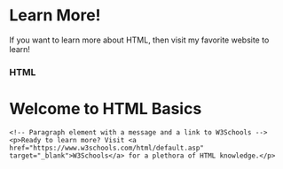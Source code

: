 # Learn More!

If you want to learn more about HTML, then visit my favorite website to learn!

### HTML
<!DOCTYPE html>
<html lang="en">

<head>
    <meta charset="UTF-8">
    <title>Learn HTML Basics</title>
</head>

<body>
    <!-- Heading 1 element to display a main heading -->
    <h1>Welcome to HTML Basics</h1>

    <!-- Paragraph element with a message and a link to W3Schools -->
    <p>Ready to learn more? Visit <a href="https://www.w3schools.com/html/default.asp" target="_blank">W3Schools</a> for a plethora of HTML knowledge.</p>
</body>

</html>
